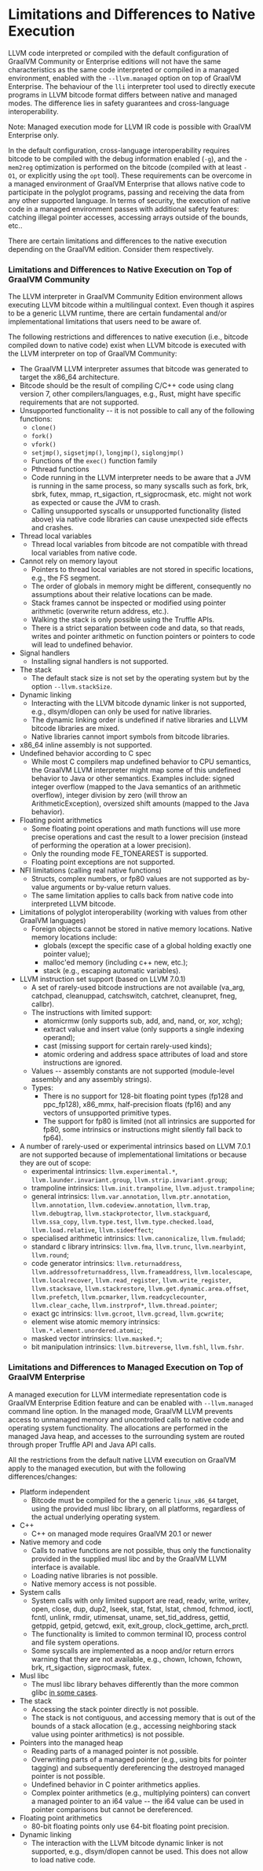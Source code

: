 # Limitations and Differences to Native Execution

LLVM code interpreted or compiled with the default configuration of GraalVM
Community or Enterprise editions will not have the same characteristics as the
same code interpreted or compiled in a managed environment, enabled
with the `--llvm.managed` option on top of GraalVM Enterprise. The
behaviour of the `lli` interpreter tool used to directly execute programs
in LLVM bitcode format differs between native and managed modes. The
difference lies in safety guarantees and cross-language interoperability.

Note: Managed execution mode for LLVM IR code is possible with GraalVM Enterprise only.

In the default configuration, cross-language interoperability requires bitcode
to be compiled with the debug information enabled (`-g`), and the `-mem2reg`
optimization is performed on the bitcode (compiled with at least `-O1`, or
explicitly using the `opt` tool). These requirements can be overcome in a
managed environment of GraalVM Enterprise that allows native code to participate in the
polyglot programs, passing and receiving the data from any other supported
language. In terms of security, the execution of native code in a managed
environment passes with additional safety features: catching illegal pointer
accesses, accessing arrays outside of the bounds, etc..

There are certain limitations and differences to the native execution depending on the GraalVM edition.
Consider them respectively.

### Limitations and Differences to Native Execution on Top of GraalVM Community
The LLVM interpreter in GraalVM Community Edition environment allows executing LLVM bitcode within a
multilingual context. Even though it aspires to be a generic LLVM runtime, there
are certain fundamental and/or implementational limitations that users need to
be aware of.

The following restrictions and differences to native execution (i.e., bitcode compiled down to native code) exist when LLVM bitcode is executed with the LLVM interpreter on top of GraalVM Community:

* The GraalVM LLVM interpreter assumes that bitcode was generated to target the x86_64 architecture.
* Bitcode should be the result of compiling C/C++ code using clang version 7, other compilers/languages, e.g., Rust, might have specific requirements that are not supported.
* Unsupported functionality -- it is not possible to call any of the following functions:
  * `clone()`
  * `fork()`
  * `vfork()`
  * `setjmp()`, `sigsetjmp()`, `longjmp()`, `siglongjmp()`
  * Functions of the `exec()` function family
  * Pthread functions
  * Code running in the LLVM interpreter needs to be aware that a JVM is running in the same process, so many syscalls such as fork, brk, sbrk, futex, mmap, rt_sigaction, rt_sigprocmask, etc. might not work as expected or cause the JVM to crash.
  * Calling unsupported syscalls or unsupported functionality (listed above) via native code libraries can cause unexpected side effects and crashes.
* Thread local variables
  * Thread local variables from bitcode are not compatible with thread local variables from native code.
* Cannot rely on memory layout
  * Pointers to thread local variables are not stored in specific locations, e.g., the FS segment.
  * The order of globals in memory might be different, consequently no assumptions about their relative locations can be made.
  * Stack frames cannot be inspected or modified using pointer arithmetic (overwrite return address, etc.).
  * Walking the stack is only possible using the Truffle APIs.
  * There is a strict separation between code and data, so that reads, writes and pointer arithmetic on function pointers or pointers to code will lead to undefined behavior.
* Signal handlers
  * Installing signal handlers is not supported.
* The stack
  * The default stack size is not set by the operating system but by the option `--llvm.stackSize`.
* Dynamic linking
  * Interacting with the LLVM bitcode dynamic linker is not supported, e.g., dlsym/dlopen can only be used for native libraries.
  * The dynamic linking order is undefined if native libraries and LLVM bitcode libraries are mixed.
  * Native libraries cannot import symbols from bitcode libraries.
* x86_64 inline assembly is not supported.
* Undefined behavior according to C spec
  * While most C compilers map undefined behavior to CPU semantics, the GraalVM LLVM interpreter might map some of this undefined behavior to Java or other semantics. Examples include: signed integer overflow (mapped to the Java semantics of an arithmetic overflow), integer division by zero (will throw an ArithmeticException), oversized shift amounts (mapped to the Java behavior).
* Floating point arithmetics
  * Some floating point operations and math functions will use more precise operations and cast the result to a lower precision (instead of performing the operation at a lower precision).
  * Only the rounding mode FE_TONEAREST is supported.
  * Floating point exceptions are not supported.
* NFI limitations (calling real native functions)
  * Structs, complex numbers, or fp80 values are not supported as by-value arguments or by-value return values.
  * The same limitation applies to calls back from native code into interpreted LLVM bitcode.
* Limitations of polyglot interoperability (working with values from other GraalVM languages)
  * Foreign objects cannot be stored in native memory locations. Native memory locations include:
    - globals (except the specific case of a global holding exactly one pointer value);
    - malloc'ed memory (including c++ new, etc.);
    - stack (e.g., escaping automatic variables).
* LLVM instruction set support (based on LLVM 7.0.1)
  * A set of rarely-used bitcode instructions are not available (va_arg, catchpad, cleanuppad, catchswitch, catchret, cleanupret, fneg, callbr).
  * The instructions with limited support:
    - atomicrmw (only supports sub, add, and, nand, or, xor, xchg);
    - extract value and insert value (only supports a single indexing operand);
    - cast (missing support for certain rarely-used kinds);
    - atomic ordering and address space attributes of load and store instructions are ignored.
  * Values -- assembly constants are not supported (module-level assembly and any assembly strings).
  * Types:
    - There is no support for 128-bit floating point types (fp128 and ppc_fp128), x86_mmx, half-precision floats (fp16) and any vectors of unsupported primitive types.
    - The support for fp80 is limited (not all intrinsics are supported for fp80, some intrinsics or instructions might silently fall back to fp64).
* A number of rarely-used or experimental intrinsics based on LLVM 7.0.1 are not supported because of implementational limitations or because they are out of scope:
  * experimental intrinsics: `llvm.experimental.*`, `llvm.launder.invariant.group`, `llvm.strip.invariant.group`;
  * trampoline intrinsics: `llvm.init.trampoline`, `llvm.adjust.trampoline`;
  * general intrinsics: `llvm.var.annotation`, `llvm.ptr.annotation`, `llvm.annotation`, `llvm.codeview.annotation`, `llvm.trap`, `llvm.debugtrap`, `llvm.stackprotector`, `llvm.stackguard`, `llvm.ssa_copy`, `llvm.type.test`, `llvm.type.checked.load`, `llvm.load.relative`, `llvm.sideeffect`;
  * specialised arithmetic intrinsics: `llvm.canonicalize`, `llvm.fmuladd`;
  * standard c library intrinsics: `llvm.fma`, `llvm.trunc`, `llvm.nearbyint`, `llvm.round`;
  * code generator intrinsics: `llvm.returnaddress`, `llvm.addressofreturnaddress`, `llvm.frameaddress`, `llvm.localescape`, `llvm.localrecover`, `llvm.read_register`, `llvm.write_register`, `llvm.stacksave`, `llvm.stackrestore`, `llvm.get.dynamic.area.offset`, `llvm.prefetch`, `llvm.pcmarker`, `llvm.readcyclecounter`, `llvm.clear_cache`, `llvm.instrprof*`, `llvm.thread.pointer`;
  * exact gc intrinsics: `llvm.gcroot`, `llvm.gcread`, `llvm.gcwrite`;
  * element wise atomic memory intrinsics: `llvm.*.element.unordered.atomic`;
  * masked vector intrinsics: `llvm.masked.*`;
  * bit manipulation intrinsics: `llvm.bitreverse`, `llvm.fshl`, `llvm.fshr`.

### Limitations and Differences to Managed Execution on Top of GraalVM Enterprise

A managed execution for LLVM intermediate representation code is GraalVM
Enterprise Edition feature  and can be enabled with `--llvm.managed` command
line option. In the managed mode, GraalVM LLVM prevents access to unmanaged
memory and uncontrolled calls to native code and operating system functionality.
The allocations are performed in the managed Java heap, and accesses to the
surrounding system are routed through proper Truffle API and Java API calls.

 All the restrictions from the default native LLVM execution on GraalVM apply
 to the managed execution, but with the following differences/changes:

  * Platform independent
    * Bitcode must be compiled for the a generic `linux_x86_64` target, using the provided musl libc library, on all platforms, regardless of the actual underlying operating system.
  * C++
    * C++ on managed mode requires GraalVM 20.1 or newer
  * Native memory and code
    * Calls to native functions are not possible, thus only the functionality provided in the supplied musl libc and by the GraalVM LLVM interface is available.
    * Loading native libraries is not possible.
    * Native memory access is not possible.
  * System calls
    * System calls with only limited support are read, readv, write, writev, open, close, dup, dup2, lseek, stat, fstat, lstat, chmod, fchmod, ioctl, fcntl, unlink, rmdir, utimensat, uname, set_tid_address, gettid, getppid, getpid, getcwd, exit, exit_group, clock_gettime, arch_prctl.
    * The functionality is limited to common terminal IO, process control and file system operations.
    * Some syscalls are implemented as a noop and/or return errors warning that they are not available, e.g., chown, lchown, fchown, brk, rt_sigaction, sigprocmask, futex.
  * Musl libc
    * The musl libc library behaves differently than the more common glibc [in some cases](https://wiki.musl-libc.org/functional-differences-from-glibc.html).
  * The stack
    * Accessing the stack pointer directly is not possible.
    * The stack is not contiguous, and accessing memory that is out of the bounds of a stack allocation (e.g., accessing neighboring stack value using pointer arithmetics) is not possible.
  * Pointers into the managed heap  
    * Reading parts of a managed pointer is not possible.
    * Overwriting parts of a managed pointer (e.g., using bits for pointer tagging) and subsequently dereferencing the destroyed managed pointer is not possible.
    * Undefined behavior in C pointer arithmetics applies.
    * Complex pointer arithmetics (e.g., multiplying pointers) can convert a managed pointer to an i64 value -- the i64 value can be used in pointer comparisons but cannot be dereferenced.
  * Floating point arithmetics
    * 80-bit floating points only use 64-bit floating point precision.
  * Dynamic linking
    * The interaction with the LLVM bitcode dynamic linker is not supported, e.g., dlsym/dlopen cannot be used. This does not allow to load native code.
